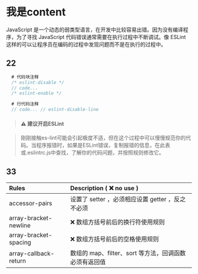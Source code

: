 # 我是content

JavaScript 是一个动态的弱类型语言，在开发中比较容易出错。因为没有编译程序，为了寻找 JavaScript 代码错误通常需要在执行过程中不断调试。像 ESLint 这样的可以让程序员在编码的过程中发现问题而不是在执行的过程中。

## 22

```javascript
  # 代码块注释
  /* eslint-disable */
  // code...
  /* eslint-enable */

  # 行代码注释
  // code... // eslint-disable-line
```

> #### ⚠️ 建议开启ESLint

> 刚刚接触es-lint可能会引起极度不适，但在这个过程中可以慢慢规范你的代码。当程序报错时，如果是ESLint错误，复制报错的信息，在此表或.eslintrc.js中查找，了解你的代码问题，并按照规则修改它。

## 33

| Rules | Description ( ❌ no use ) |
| :- | :- |
| accessor-pairs | 设置了 setter ，必须相应设置 getter ，反之不必须 |
| array-bracket-newline | ❌ 数组方括号前后的换行符使用规则 |
| array-bracket-spacing | ❌ 数组方括号前后的空格使用规则 |
| array-callback-return | 数组的 map、filter、sort 等方法，回调函数必须有返回值 |